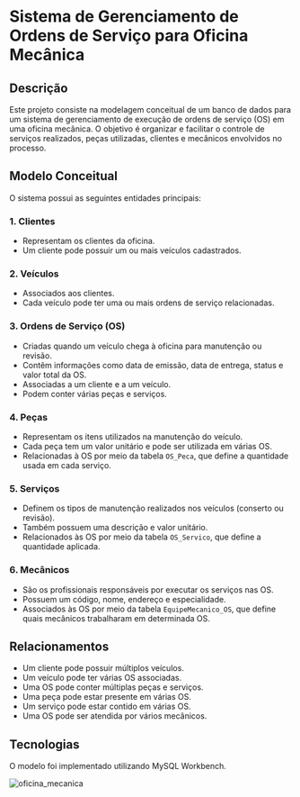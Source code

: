 # Sistema de Gerenciamento de Ordens de Serviço para Oficina Mecânica

## Descrição
Este projeto consiste na modelagem conceitual de um banco de dados para um sistema de gerenciamento de execução de ordens de serviço (OS) em uma oficina mecânica. O objetivo é organizar e facilitar o controle de serviços realizados, peças utilizadas, clientes e mecânicos envolvidos no processo.

## Modelo Conceitual
O sistema possui as seguintes entidades principais:

### 1. **Clientes**
- Representam os clientes da oficina.
- Um cliente pode possuir um ou mais veículos cadastrados.

### 2. **Veículos**
- Associados aos clientes.
- Cada veículo pode ter uma ou mais ordens de serviço relacionadas.

### 3. **Ordens de Serviço (OS)**
- Criadas quando um veículo chega à oficina para manutenção ou revisão.
- Contêm informações como data de emissão, data de entrega, status e valor total da OS.
- Associadas a um cliente e a um veículo.
- Podem conter várias peças e serviços.

### 4. **Peças**
- Representam os itens utilizados na manutenção do veículo.
- Cada peça tem um valor unitário e pode ser utilizada em várias OS.
- Relacionadas à OS por meio da tabela `OS_Peca`, que define a quantidade usada em cada serviço.

### 5. **Serviços**
- Definem os tipos de manutenção realizados nos veículos (conserto ou revisão).
- Também possuem uma descrição e valor unitário.
- Relacionados às OS por meio da tabela `OS_Servico`, que define a quantidade aplicada.

### 6. **Mecânicos**
- São os profissionais responsáveis por executar os serviços nas OS.
- Possuem um código, nome, endereço e especialidade.
- Associados às OS por meio da tabela `EquipeMecanico_OS`, que define quais mecânicos trabalharam em determinada OS.

## Relacionamentos
- Um cliente pode possuir múltiplos veículos.
- Um veículo pode ter várias OS associadas.
- Uma OS pode conter múltiplas peças e serviços.
- Uma peça pode estar presente em várias OS.
- Um serviço pode estar contido em várias OS.
- Uma OS pode ser atendida por vários mecânicos.

## Tecnologias
O modelo foi implementado utilizando MySQL Workbench.

![oficina_mecanica](https://github.com/user-attachments/assets/e7d763fb-c7c7-435a-83fd-3990e709e1a1)

